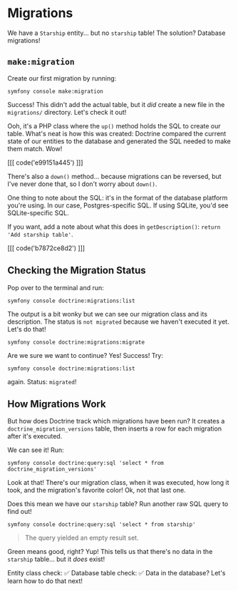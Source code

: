 # Migrations

We have a `Starship` entity... but no `starship` table!
The solution? Database migrations!

## `make:migration`

Create our first migration by running:

```terminal
symfony console make:migration
```

Success! This didn't add the actual table, but it _did_ create a
new file in the `migrations/` directory. Let's check it out!

Ooh, it's a PHP class where the `up()` method holds the SQL to create our table.
What's neat is how this was created: Doctrine compared the current state of our
entities to the database and generated the SQL needed to make them match.
Wow!

[[[ code('e99151a445') ]]]

There's also a `down()` method... because migrations can be reversed, but I've
never done that, so I don't worry about `down()`.

One thing to note about the SQL: it's in the format of the database
platform you're using. In our case, Postgres-specific SQL. If using SQLite,
you'd see SQLite-specific SQL.

If you want, add a note about what this does in `getDescription()`:
`return 'Add starship table'`.

[[[ code('b7872ce8d2') ]]]

## Checking the Migration Status

Pop over to the terminal and run:

```terminal
symfony console doctrine:migrations:list
```

The output is a bit wonky but we can see our migration class and its description.
The status is `not migrated` because we haven't executed it yet. Let's do that!

```terminal
symfony console doctrine:migrations:migrate
```

Are we sure we want to continue? Yes! Success! Try:

```terminal
symfony console doctrine:migrations:list
```

again. Status: `migrated`!

## How Migrations Work

But how does Doctrine track which migrations have been run? It creates a
`doctrine_migration_versions` table, then inserts a row for each migration after 
it's executed.

We can see it! Run:

```terminal
symfony console doctrine:query:sql 'select * from doctrine_migration_versions'
```

Look at that! There's our migration class, when it was executed, how long it took,
and the migration's favorite color! Ok, not that last one.

Does this mean we have our `starship` table? Run another raw SQL query to find out!

```terminal
symfony console doctrine:query:sql 'select * from starship'
```

> The query yielded an empty result set.

Green means good, right? Yup! This tells us that there's no data in the `starship`
table... but it *does* exist!

Entity class check: ✅ Database table check: ✅ 
Data in the database? Let's learn how to do that next!
